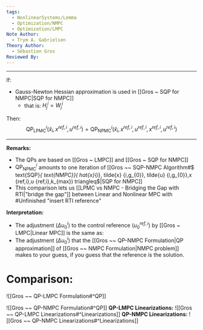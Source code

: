 ```yaml
---
tags:
  - NonlinearSystems/Lemma
  - Optimization/NMPC
  - Optimization/LMPC
Note Author:
  - Trym A. Gabrielsen
Theory Author:
  - Sébastien Gros
Reviewed By:
---
```

---
If:
 - Gauss-Newton Hessian approximation is used in [[Gros ~ SQP for NMPC|SQP for NMPC]]
	 - that is: $H^{i}_{j} = W^{i}_{j}$

Then:
$$\text{QP}^{i}_{\text{LPMC}}(\hat{x}_{i},x^{ref,i},u^{ref,i}) = \text{QP}^{i}_{\text{NPMC}}(\hat{x}_{i},x^{ref,i},u^{ref,i},x^{ref,i},u^{ref,i})$$

---

**Remarks:**
- The QPs are based on [[Gros ~ LMPC]] and [[Gros ~ SQP for NMPC]]
- $\text{QP}^{i}_{\text{NPMC}}$ amounts to one iteration of [[Gros ~~ SQP-NMPC Algorithm#$ text{SQP}_{ text{NMPC}}( hat{x}_{i}, tilde{x} {i,g_{0}}, tilde{u} {i,g_{0}},x {ref,i},u {ref,i},k_{max}) triangleq$|SQP for NMPC]]
- This comparison lets us [[LPMC vs NMPC - Bridging the Gap with RTI|"bridge the gap"]] between Linear and Nonlinear MPC with #Unfinished "insert RTI reference"

**Interpretation:**
- The adjustment ($\Delta u^{i}_{0}$) to the control reference ($u^{ref,i}_{0}$) by [[Gros ~ LMPC|Linear MPC]] is the same as:
- The adjustment ($\Delta u^{i}_{0}$) that the [[Gros ~~ QP-NMPC Formulation|QP approximation]] of [[Gros ~~ NMPC Formulation|NMPC problem]] makes to your guess, if you guess that the reference is the solution.


# Comparison:
![[Gros ~~ QP-LMPC Formulation#^QP]]

![[Gros ~~ QP-NMPC Formulation#^QP]]
**QP-LMPC Linearizations:**
![[Gros ~~ QP-LMPC Linearizations#^Linearizations]]
**QP-NMPC Linearizations:**
![[Gros ~~ QP-NMPC Linearizations#^Linearizations]]


